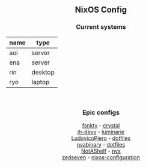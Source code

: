 <div align = center>

## NixOS Config

### Current systems

| name  | type |
|---|---|
| aoi | server |
| ena | server |
| rin | desktop |
| ryo | laptop |

<br>

### Epic configs
[fsnkty](https://github.com/fsnkty) - [crystal](https://github.com/fsnkty/crystal) 
<br>
[jh-devv](https://github.com/jh-devv) - [luminarie](https://github.com/jh-devv/luminarie)
<br>
[LudovicoPiero](https://github.com/LudovicoPiero) - [dotfiles](https://github.com/LudovicoPiero/dotfiles)
<br>
[nyabinary](https://github.com/nyabinary) - [dotfiles](https://github.com/nyabinary/dotfiles)
<br>
[NotAShelf](https://github.com/notashelf) - [nyx](https://github.com/notashelf/nyx)
<br>
[zedseven](https://github.com/zedseven) - [nixos-configuration](https://github.com/zedseven/nixos-configuration)
